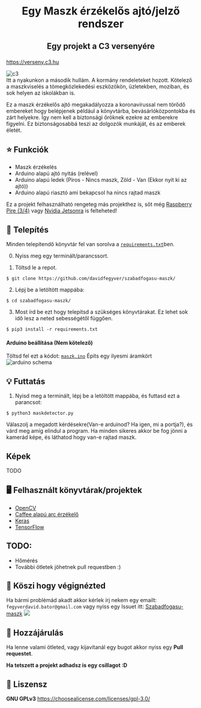 # <p align="center"> Egy Maszk érzékelős ajtó/jelző rendszer  </p>
## <p align="center"> Egy projekt a  C3 versenyére</p>
https://verseny.c3.hu

![c3](https://github.com/davidfegyver/szabadfogasu-maszk/blob/main/c3verseny.png)                                                
Itt a nyakunkon a második hullám.
A kormány rendeleteket hozott. Kötelező a maszkviselés a tömegközlekedési eszközökön, üzletekben, moziban, és sok helyen az iskolákban is.  

Ez a maszk érzékelős ajtó megakadályozza a koronavírussal nem törődő embereket hogy belépjenek például a könyvtárba, bevásárlóközpontokba és zárt helyekre.
Így nem kell a biztonsági őröknek ezekre az emberekre figyelni. 
Ez biztonságosabbá teszi az dolgozók munkáját, és az emberek életét.


## :star: Funkciók
* Maszk érzékelés
* Arduino alapú ajtó nyitás (relével)
* Arduino alapú ledek (Piros - Nincs maszk, Zöld - Van (Ekkor nyit ki az ajtó))
* Arduino alapú riasztó ami bekapcsol ha nincs rajtad maszk

Ez a projekt felhasználható rengeteg más projekthez is, sőt még [Raspberry Pire (3/4)](https://www.raspberrypi.org/) vagy [Nvidia Jetsonra](https://www.nvidia.com/en-us/autonomous-machines/embedded-systems/jetson-nano/) is felteheted!

## :robot: Telepítés

Minden telepítendő könyvtár fel van sorolva a  [`requirements.txt`](https://github.com/davidfegyver/szabadfogasu-maszk/blob/main/requirements.txt)ben.

0. Nyiss meg egy terminált/parancssort.

1. Töltsd le a repot.
```
$ git clone https://github.com/davidfegyver/szabadfogasu-maszk/
```

2. Lépj be a letöltött mappába: 
```
$ cd szabadfogasu-maszk/
```

3. Most írd be ezt hogy telepítsd a szükséges könyvtárakat. Ez lehet sok idő lesz a neted sebességétől függően.
```
$ pip3 install -r requirements.txt

```
#### Arduino beállítása (Nem kötelező)
Töltsd fel ezt a kódot: [`maszk.ino`](https://github.com/davidfegyver/szabadfogasu-maszk/blob/main/arduino/maszk.ino)
Építs egy ilyesmi áramkört
![arduino schema](https://github.com/davidfegyver/szabadfogasu-maszk/blob/main/arduino/schema.png)


## :bulb: Futtatás

1. Nyisd meg a terminált, lépj be a letöltött mappába, és futtasd ezt a parancsot:
```
$ python3 maskdetector.py
```

Válaszolj a megadott kérdésekre(Van-e arduinod? Ha igen, mi a portja?), és várd meg amíg elindul a program. Ha minden sikeres akkor be fog jönni a kamerád képe, és láthatod hogy van-e rajtad maszk.

## Képek

TODO

## 🖥️ Felhasznált könyvtárak/projektek

- [OpenCV](https://opencv.org/)
- [Caffee alapú arc érzékelő](https://github.com/opencv/opencv/blob/3.4.0/samples/dnn/resnet_ssd_face_python.py)
- [Keras](https://keras.io/)
- [TensorFlow](https://www.tensorflow.org/)

## TODO:
  * Hőmérés
  * További ötletek jöhetnek pull requestben :)

## 🎉 Köszi hogy végignézted
Ha bármi problémád akadt akkor kérlek írj nekem egy emailt: `fegyverdavid.bator@gmail.com` vagy nyiss egy Issuet itt: [Szabadfogasu-maszk](https://github.com/davidfegyver/szabadfogasu-maszk/issues)
![](https://komarev.com/ghpvc/?username=szabadfogasumaszkprojekt&color=brightgreen)

## :handshake: Hozzájárulás
Ha lenne valami ötleted, vagy kijavítanál egy bugot akkor nyiss egy **Pull requestet**. 

**Ha tetszett a projekt adhadsz is egy csillagot :D**

## 📝 Liszensz

**GNU GPLv3**
https://choosealicense.com/licenses/gpl-3.0/
